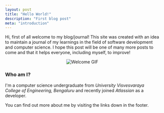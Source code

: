 ```yaml
---
layout: post
title: "Hello World!"
description: "First blog post"
meta: "introduction"
---
```


Hi, first of all welcome to my blog/journal! This site was created with an idea to maintain a journal of my learnings in
the field of software development and computer science. I hope this post will be one of many more posts to come and that it helps 
everyone, including myself, to improve! 

<div style="text-align: center">
    <img alt="Welcome GIF" src="https://media.giphy.com/media/OkJat1YNdoD3W/giphy.gif"/>
</div>


### Who am I?
I'm a computer science undergraduate from *University Visvesvaraya College of Engineering, Bengaluru* and recently joined *Atlassian* 
as a developer. 

You can find out more about me by visiting the links down in the footer.  
